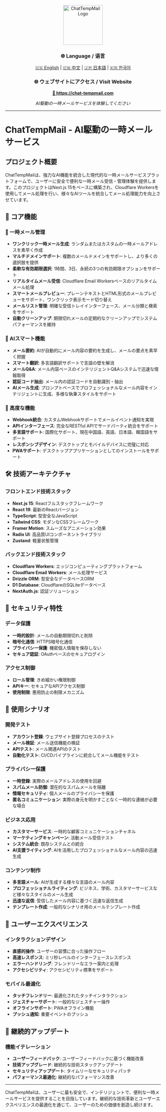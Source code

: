 <div align="center">
  <img src="https://chat-tempmail.com/icons/icon-512x512.png" alt="ChatTempMail Logo" width="128" height="128">
</div>

<div align="center">
  <h3>🌐 Language / 语言</h3>
  <p>
    <a href="README.md">🇺🇸 English</a> |
    <a href="README_CN.md">🇨🇳 中文</a> |
    <a href="README_JP.md">🇯🇵 日本語</a> |
    <a href="README_KR.md">🇰🇷 한국어</a>
  </p>
</div>

<div align="center">
  <h3>🌐 ウェブサイトにアクセス / Visit Website</h3>
  <p>
    <a href="https://chat-tempmail.com" target="_blank">
      <strong>🚀 https://chat-tempmail.com</strong>
    </a>
  </p>
  <p>
    <em>AI駆動の一時メールサービスを体験してください</em>
  </p>
</div>

---

# ChatTempMail - AI駆動の一時メールサービス

## プロジェクト概要

ChatTempMailは、強力なAI機能を統合した現代的な一時メールサービスプラットフォームで、ユーザーに安全で便利な一時メール受信・管理体験を提供します。このプロジェクトはNext.js 15をベースに構築され、Cloudflare Workersを使用してメール処理を行い、様々なAIツールを統合してメール処理能力を向上させています。

## 🌟 コア機能

### 📧 一時メール管理
- **ワンクリック一時メール生成**: ランダムまたはカスタムの一時メールアドレスを素早く作成
- **マルチドメインサポート**: 複数のメールドメインをサポートし、より多くの選択肢を提供
- **柔軟な有効期限選択**: 1時間、3日、永続の3つの有効期限オプションをサポート
- **リアルタイムメール受信**: Cloudflare Email Workersベースのリアルタイムメール処理
- **スマートメールプレビュー**: プレーンテキストとHTML形式のメールプレビューをサポート、ワンクリック表示モード切り替え
- **メールリスト管理**: 明確な受信トレイインターフェース、メール分類と検索をサポート
- **自動クリーンアップ**: 期限切れメールの定期的なクリーンアップでシステムパフォーマンスを維持

### 🤖 AIスマート機能
- **メール要約**: AIが自動的にメール内容の要約を生成し、メールの要点を素早く把握
- **スマート翻訳**: 多言語翻訳サポートで言語の壁を解消
- **メールQ&A**: メール内容ベースのインテリジェントQ&Aシステムで迅速な情報取得
- **認証コード抽出**: メール内の認証コードを自動識別・抽出
- **AIメール生成**: プロンプトベースでプロフェッショナルなメール内容をインテリジェントに生成、多様な執筆スタイルをサポート

### 🔧 高度な機能
- **Webhook統合**: カスタムWebhookサポートでメールイベント通知を実現
- **APIインターフェース**: 完全なRESTful APIでサードパーティ統合をサポート
- **多言語サポート**: 国際化サポート、現在中国語、英語、日本語、韓国語をサポート
- **レスポンシブデザイン**: デスクトップとモバイルデバイスに完璧に対応
- **PWAサポート**: デスクトップアプリケーションとしてのインストールをサポート

## 🛠️ 技術アーキテクチャ

### フロントエンド技術スタック
- **Next.js 15**: Reactフルスタックフレームワーク
- **React 19**: 最新のReactバージョン
- **TypeScript**: 型安全なJavaScript
- **Tailwind CSS**: モダンなCSSフレームワーク
- **Framer Motion**: スムーズなアニメーション効果
- **Radix UI**: 高品質UIコンポーネントライブラリ
- **Zustand**: 軽量状態管理

### バックエンド技術スタック
- **Cloudflare Workers**: エッジコンピューティングプラットフォーム
- **Cloudflare Email Workers**: メール処理サービス
- **Drizzle ORM**: 型安全なデータベースORM
- **D1 Database**: CloudflareのSQLiteデータベース
- **NextAuth.js**: 認証ソリューション

## 🔐 セキュリティ特性

### データ保護
- **一時的設計**: メールの自動期限切れと削除
- **暗号化通信**: HTTPS暗号化通信
- **プライバシー保護**: 機密個人情報を保存しない
- **セキュア認証**: OAuthベースのセキュアログイン

### アクセス制御
- **ロール管理**: きめ細かい権限制御
- **APIキー**: セキュアなAPIアクセス制御
- **使用制限**: 悪用防止の制限メカニズム

## 🎯 使用シナリオ

### 開発テスト
- **アカウント登録**: ウェブサイト登録プロセスのテスト
- **メール検証**: メール送信機能の検証
- **APIテスト**: メール関連APIのテスト
- **自動化テスト**: CI/CDパイプラインに統合してメール機能をテスト

### プライバシー保護
- **一時登録**: 実際のメールアドレスの使用を回避
- **スパムメール防御**: 潜在的なスパムメールを隔離
- **情報セキュリティ**: 個人メールのプライバシーを保護
- **匿名コミュニケーション**: 実際の身元を明かすことなく一時的な連絡が必要な場合

### ビジネス応用
- **カスタマーサービス**: 一時的な顧客コミュニケーションチャネル
- **マーケティングキャンペーン**: 活動メール受信テスト
- **システム統合**: 既存システムとの統合
- **AI支援ライティング**: AIを活用したプロフェッショナルなメール内容の迅速生成

### コンテンツ制作
- **多言語メール**: AIが生成する様々な言語のメール内容
- **プロフェッショナルライティング**: ビジネス、学術、カスタマーサービスなど様々なスタイルのメール生成
- **迅速な返信**: 受信したメール内容に基づく迅速な返信生成
- **テンプレート作成**: 一般的なシナリオ用のメールテンプレート作成

## 🎨 ユーザーエクスペリエンス

### インタラクションデザイン
- **直感的操作**: ユーザーの習慣に合った操作フロー
- **高速レスポンス**: ミリ秒レベルのインターフェースレスポンス
- **エラーハンドリング**: フレンドリーなエラー案内と処理
- **アクセシビリティ**: アクセシビリティ標準をサポート

### モバイル最適化
- **タッチフレンドリー**: 最適化されたタッチインタラクション
- **ジェスチャーサポート**: 一般的なジェスチャー操作
- **オフラインサポート**: PWAオフライン機能
- **プッシュ通知**: 重要イベントのプッシュ

## 🔄 継続的アップデート

### 機能イテレーション
- **ユーザーフィードバック**: ユーザーフィードバックに基づく機能改善
- **技術アップグレード**: 継続的な技術スタックアップデート
- **セキュリティアップデート**: タイムリーなセキュリティパッチ
- **パフォーマンス最適化**: 継続的なパフォーマンス改善

---

ChatTempMailは、ユーザーに最も安全で、インテリジェントで、便利な一時メールサービスを提供することを目指しています。継続的な技術革新とユーザーエクスペリエンスの最適化を通じて、ユーザーのための価値を創造し続けます。 